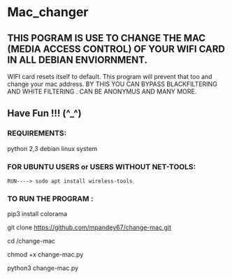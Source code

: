 # Mac_changer

## THIS POGRAM IS USE TO CHANGE THE MAC (MEDIA ACCESS CONTROL) OF YOUR WIFI CARD IN ALL DEBIAN ENVIORNMENT.

WIFI card resets itself to default. This program will prevent that too and change your mac address.
BY THIS YOU CAN BYPASS BLACKFILTERING AND WHITE FILTERING . CAN BE ANONYMUS AND MANY MORE. 

## Have Fun !!! (^_^)

### REQUIREMENTS:
python 2,3
debian linux system


### FOR UBUNTU USERS or USERS WITHOUT NET-TOOLS:
	RUN----> sudo apt install wireless-tools
	


### TO RUN THE PROGRAM :
pip3 install colorama

git clone https://github.com/mpandey67/change-mac.git

cd /change-mac

chmod +x change-mac.py

python3 change-mac.py





